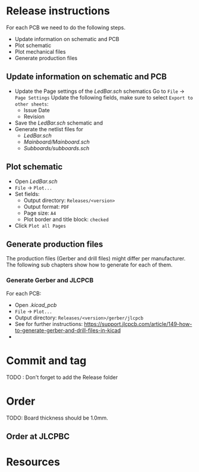 # Release instructions

For each PCB we need to do the following steps.

- Update information on schematic and PCB
- Plot schematic
- Plot mechanical files
- Generate production files 

## Update information on schematic and PCB

- Update the Page settings of the *LedBar.sch* schematics
  Go to `File` -> `Page Settings`
  Update the following fields, make sure to select `Export to other sheets`:
  - Issue Date
  - Revision
- Save the *LedBar.sch* schematic and
- Generate the netlist files for
  - *LedBar.sch*
  - *Mainboard/Mainboard.sch*
  - *Subboards/subboards.sch*

## Plot schematic

- Open *LedBar.sch*
- `File` -> `Plot...`
- Set fields:
  - Output directory: `Releases/<version>` 
  - Output format: `PDF`
  - Page size: `A4`
  - Plot border and title block: `checked`
- Click `Plot all Pages`

## Generate production files

The production files (Gerber and drill files) might differ per manufacturer. The following sub chapters show how to generate for each of them.

### Generate Gerber and JLCPCB

For each PCB:

- Open *<PCB>.kicad_pcb*
- `File` -> `Plot...`
- Output directory: `Releases/<version>/gerber/jlcpcb`
- See for further instructions: https://support.jlcpcb.com/article/149-how-to-generate-gerber-and-drill-files-in-kicad
- 

# Commit and tag

TODO : Don't forget to add the Release folder

# Order

TODO: Board thickness should be 1.0mm.

## Order at JLCPBC



# Resources

